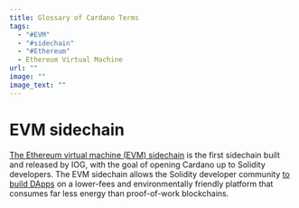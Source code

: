```yaml
---
title: Glossary of Cardano Terms
tags:
  - "#EVM"
  - "#sidechain"
  - "#Ethereum"
  - Ethereum Virtual Machine
url: ""
image: ""
image_text: ""
---
```


# EVM sidechain

[The Ethereum virtual machine (EVM) sidechain](https://docs.cardano.org/cardano-sidechains/example-evm-sidechain/network-details) is the first sidechain built and released by IOG, with the goal of opening Cardano up to Solidity developers. The EVM sidechain allows the Solidity developer community [to build DApps](https://docs.cardano.org/cardano-sidechains/example-evm-sidechain/deploy-smart-contracts/setup-development) on a lower-fees and environmentally friendly platform that consumes far less energy than proof-of-work blockchains.

